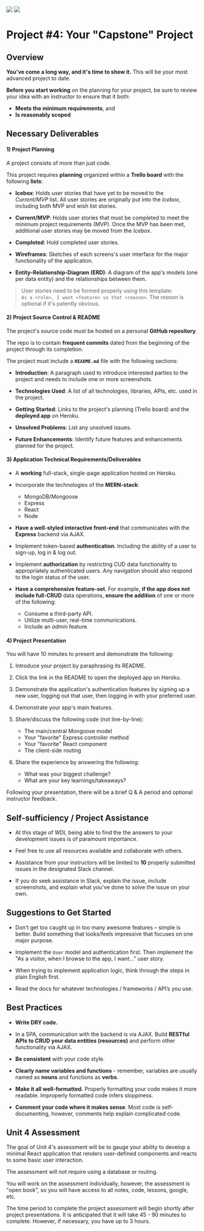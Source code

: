 <img src="https://i.imgur.com/NQXEQci.png">
<img = src="https://ga-dash.s3.amazonaws.com/production/assets/logo-9f88ae6c9c3871690e33280fcf557f33.png"> 

# Project #4: Your "Capstone" Project

## Overview

**You’ve come a long way, and it's time to show it.** This will be your most advanced project to date.

**Before you start working** on the planning for your project, be sure to review your idea with an instructor to ensure that it both:

- **Meets the minimum requirements**, and
- **Is reasonably scoped**

## Necessary Deliverables

#### 1) Project Planning

A project consists of more than just code.

This project requires **planning** organized within a **Trello board** with the following **lists**:

- **Icebox**: Holds user stories that have yet to be moved to the _Current/MVP_ list. All user stories are originally put into the _Icebox_, including both MVP and wish list stories. 

- **Current/MVP**: Holds user stories that must be completed to meet the minimum project requirements (MVP). Once the MVP has been met, additional user stories may be moved from the _Icebox_.

- **Completed**: Hold completed user stories. 

- **Wireframes**: Sketches of each screens's user interface for the major functionality of the application.

- **Entity-Relationship-Diagram (ERD)**: A diagram of the app's models (one per data entity) and the relationships between them.

> User stories need to be formed properly using this template:<br>`As a <role>, I want <feature> so that <reason>`. The _reason_ is optional if it's patently obvious.

#### 2) Project Source Control & README

The project's source code must be hosted on a personal **GitHub repository**.

The repo is to contain **frequent commits** dated from the beginning of the project through its completion.

The project must include a **`README.md`** file with the following sections:

- **Introduction**: A paragraph used to introduce interested parties to the project and needs to include one or more screenshots.

- **Technologies Used**: A list of all technologies, libraries, APIs, etc. used in the project.

- **Getting Started**: Links to the project's planning (Trello board)  and the **deployed app** on Heroku.

- **Unsolved Problems**: List any unsolved issues.

- **Future Enhancements**: Identify future features and enhancements planned for the project.

#### 3) Application Technical Requirements/Deliverables

- A **working** full-stack, single-page application hosted on Heroku.

- Incorporate the technologies of the **MERN-stack**:
	- MongoDB/Mongoose
	- Express
	- React
	- Node

- **Have a well-styled interactive front-end** that communicates with the **Express** backend via AJAX.

- Implement token-based **authentication**.  Including the ability of a user to sign-up, log in & log out.

- Implement **authorization** by restricting CUD data functionality to appropriately authenticated users. Any navigation should also respond to the login status of the user.

- **Have a comprehensive feature-set**. For example, **if the app does not include full-CRUD** data operations, **ensure the addition** of one or more of the following:
	
	- Consume a third-party API.
	- Utilize multi-user, real-time communications.
	- Include an _admin_ feature.

#### 4) Project Presentation

You will have 10 minutes to present and demonstrate the following:

1. Introduce your project by paraphrasing its README.

2. Click the link in the README to open the deployed app on Heroku.

3. Demonstrate the application's authentication features by signing up a new user, logging out that user, then logging in with your preferred user.

4. Demonstrate your app's main features.

5. Share/discuss the following code (not line-by-line):

	- The main/central Mongoose model
	- Your "favorite" Express controller method
	- Your "favorite" React component
	- The client-side routing

6. Share the experience by answering the following:

	- What was your biggest challenge?
	- What are your key learnings/takeaways?

Following your presentation, there will be a brief Q & A period and optional instructor feedback.

## Self-sufficiency / Project Assistance

- At this stage of WDI, being able to find the the answers to your development issues is of paramount importance. 

- Feel free to use all resources available and collaborate with others.

- Assistance from your instructors will be limited to **10** properly submitted issues in the designated Slack channel.

- If you do seek assistance in Slack, explain the issue, include screenshots, and explain what you've done to solve the issue on your own.

## Suggestions to Get Started

- Don’t get too caught up in too many awesome features – simple is better. Build something that looks/feels impressive that focuses on one major purpose.

- Implement the `User` model and authentication first. Then implement the "As a visitor, when I browse to the app, I want..." user story.

- When trying to implement application logic, think through the steps in plain English first.

- Read the docs for whatever technologies / frameworks / API’s you use.

## Best Practices

-  **Write DRY code.**

- In a SPA, communication with the backend is via AJAX.  Build **RESTful APIs to CRUD your data entities (resources)** and perform other functionality via AJAX.

- **Be consistent** with your code style.

- **Clearly name variables and functions** - remember, variables are usually named as **nouns** and functions as **verbs**.

- **Make it all well-formatted.** Properly formatting your code makes it more readable. Improperly formatted code infers sloppiness.

- **Comment your code where it makes sense**. Most code is self-documenting, however, comments help explain complicated code.

## Unit 4 Assessment

The goal of Unit 4's assessment will be to gauge your ability to develop a minimal React application that renders user-defined components and reacts to some basic user interaction.

The assessment will not require using a database or routing.

You will work on the assessment individually, however, the assessment is "open book", so you will have access to all notes, code, lessons, google, etc.

The time period to complete the project assessment will begin shortly after project presentations.  It is anticipated that it will take 45 - 90 minutes to complete.  However, if necessary, you have up to 3 hours.

